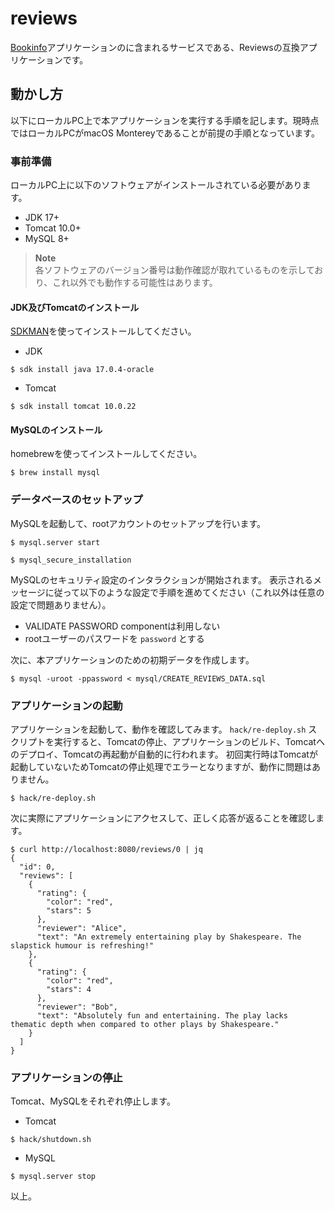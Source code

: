 reviews
====

[Bookinfo](https://istio.io/latest/docs/examples/bookinfo/)アプリケーションのに含まれるサービスである、Reviewsの互換アプリケーションです。


動かし方
---
以下にローカルPC上で本アプリケーションを実行する手順を記します。現時点ではローカルPCがmacOS Montereyであることが前提の手順となっています。

### 事前準備
ローカルPC上に以下のソフトウェアがインストールされている必要があります。

- JDK 17+
- Tomcat 10.0+
- MySQL 8+

> **Note**<br>
> 各ソフトウェアのバージョン番号は動作確認が取れているものを示しており、これ以外でも動作する可能性はあります。

#### JDK及びTomcatのインストール
[SDKMAN](https://sdkman.io/)を使ってインストールしてください。

- JDK

```console
$ sdk install java 17.0.4-oracle
```

- Tomcat

```console
$ sdk install tomcat 10.0.22
```

#### MySQLのインストール
homebrewを使ってインストールしてください。

```console
$ brew install mysql
```

### データベースのセットアップ
MySQLを起動して、rootアカウントのセットアップを行います。

```console
$ mysql.server start

$ mysql_secure_installation
```

MySQLのセキュリティ設定のインタラクションが開始されます。
表示されるメッセージに従って以下のような設定で手順を進めてください（これ以外は任意の設定で問題ありません）。

- VALIDATE PASSWORD componentは利用しない
- rootユーザーのパスワードを `password` とする

次に、本アプリケーションのための初期データを作成します。

```console
$ mysql -uroot -ppassword < mysql/CREATE_REVIEWS_DATA.sql
```

### アプリケーションの起動
アプリケーションを起動して、動作を確認してみます。
`hack/re-deploy.sh` スクリプトを実行すると、Tomcatの停止、アプリケーションのビルド、Tomcatへのデプロイ、Tomcatの再起動が自動的に行われます。
初回実行時はTomcatが起動していないためTomcatの停止処理でエラーとなりますが、動作に問題はありません。

```console
$ hack/re-deploy.sh
```

次に実際にアプリケーションにアクセスして、正しく応答が返ることを確認します。

```console
$ curl http://localhost:8080/reviews/0 | jq
{
  "id": 0,
  "reviews": [
    {
      "rating": {
        "color": "red",
        "stars": 5
      },
      "reviewer": "Alice",
      "text": "An extremely entertaining play by Shakespeare. The slapstick humour is refreshing!"
    },
    {
      "rating": {
        "color": "red",
        "stars": 4
      },
      "reviewer": "Bob",
      "text": "Absolutely fun and entertaining. The play lacks thematic depth when compared to other plays by Shakespeare."
    }
  ]
}
```

### アプリケーションの停止
Tomcat、MySQLをそれぞれ停止します。

- Tomcat

```console
$ hack/shutdown.sh
```

- MySQL

```console
$ mysql.server stop
```


以上。

